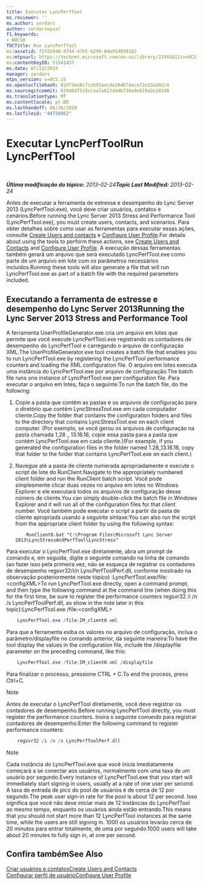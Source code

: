 ```yaml
---
title: Executar LyncPerfTool
ms.reviewer: ''
ms.author: serdars
author: serdarsoysal
f1.keywords:
- NOCSH
TOCTitle: Run LyncPerfTool
ms:assetid: f2fd1940-d744-47b5-b299-04a914039182
ms:mtpsurl: https://technet.microsoft.com/en-us/library/JJ945612(v=OCS.15)
ms:contentKeyID: 51541437
ms.date: 07/23/2014
manager: serdars
mtps_version: v=OCS.15
ms.openlocfilehash: 82df3ee8cfccb91aec4e284674ace72e23a202c4
ms.sourcegitcommit: 62946d7515ccaa7a622d44b736e9e919a2e102d0
ms.translationtype: MT
ms.contentlocale: pt-BR
ms.lasthandoff: 06/16/2020
ms.locfileid: "44756862"
---
```

<div data-xmlns="http://www.w3.org/1999/xhtml">

<div class="topic" data-xmlns="http://www.w3.org/1999/xhtml" data-msxsl="urn:schemas-microsoft-com:xslt" data-cs="https://msdn.microsoft.com/">

<div data-asp="https://msdn2.microsoft.com/asp">

# <a name="run-lyncperftool"></a><span data-ttu-id="47582-102">Executar LyncPerfTool</span><span class="sxs-lookup"><span data-stu-id="47582-102">Run LyncPerfTool</span></span>

</div>

<div id="mainSection">

<div id="mainBody">

<span> </span>

<span data-ttu-id="47582-103">_**Última modificação do tópico:** 2013-02-24_</span><span class="sxs-lookup"><span data-stu-id="47582-103">_**Topic Last Modified:** 2013-02-24_</span></span>

<span data-ttu-id="47582-104">Antes de executar a ferramenta de estresse e desempenho do Lync Server 2013 (LyncPerfTool.exe), você deve criar usuários, contatos e cenários.</span><span class="sxs-lookup"><span data-stu-id="47582-104">Before running the Lync Server 2013 Stress and Performance Tool (LyncPerfTool.exe), you must create users, contacts, and scenarios.</span></span> <span data-ttu-id="47582-105">Para obter detalhes sobre como usar as ferramentas para executar essas ações, consulte [Create Users and contacts](create-users-and-contacts.md) e [Configure User Profile](configure-user-profile.md).</span><span class="sxs-lookup"><span data-stu-id="47582-105">For details about using the tools to perform these actions, see [Create Users and Contacts](create-users-and-contacts.md) and [Configure User Profile](configure-user-profile.md).</span></span> <span data-ttu-id="47582-106">A execução dessas ferramentas também gerará um arquivo que será executado LyncPerfTool.exe como parte de um arquivo em lote com os parâmetros necessários incluídos.</span><span class="sxs-lookup"><span data-stu-id="47582-106">Running these tools will also generate a file that will run LyncPerfTool.exe as part of a batch file with the required parameters included.</span></span>

<div>

## <a name="running-the-lync-server-2013-stress-and-performance-tool"></a><span data-ttu-id="47582-107">Executando a ferramenta de estresse e desempenho do Lync Server 2013</span><span class="sxs-lookup"><span data-stu-id="47582-107">Running the Lync Server 2013 Stress and Performance Tool</span></span>

<span data-ttu-id="47582-108">A ferramenta UserProfileGenerator.exe cria um arquivo em lotes que permite que você execute LyncPerfTool.exe registrando os contadores de desempenho do LyncPerfTool e carregando o arquivo de configuração XML.</span><span class="sxs-lookup"><span data-stu-id="47582-108">The UserProfileGenerator.exe tool creates a batch file that enables you to run LyncPerfTool.exe by registering the LyncPerfTool performance counters and loading the XML configuration file.</span></span> <span data-ttu-id="47582-109">O arquivo em lotes executa uma instância do LyncPerfTool.exe por arquivo de configuração.</span><span class="sxs-lookup"><span data-stu-id="47582-109">The batch file runs one instance of LyncPerfTool.exe per configuration file.</span></span> <span data-ttu-id="47582-110">Para executar o arquivo em lotes, faça o seguinte:</span><span class="sxs-lookup"><span data-stu-id="47582-110">To run the batch file, do the following:</span></span>

1.  <span data-ttu-id="47582-111">Copie a pasta que contém as pastas e os arquivos de configuração para o diretório que contém LyncStressTool.exe em cada computador cliente.</span><span class="sxs-lookup"><span data-stu-id="47582-111">Copy the folder that contains the configuration folders and files to the directory that contains LyncStressTool.exe on each client computer.</span></span> <span data-ttu-id="47582-112">(Por exemplo, se você gerou os arquivos de configuração na pasta chamada 1,28 \_ 13.16.16, copie essa pasta para a pasta que contém LyncPerfTool.exe em cada cliente.)</span><span class="sxs-lookup"><span data-stu-id="47582-112">(For example, if you generated the configuration files in the folder named 1.28\_13.16.16, copy that folder to the folder that contains LyncPerfTool.exe on each client.)</span></span>

2.  <span data-ttu-id="47582-113">Navegue até a pasta de cliente numerada apropriadamente e execute o script de lote do RunClient.</span><span class="sxs-lookup"><span data-stu-id="47582-113">Navigate to the appropriately numbered client folder and run the RunClient batch script.</span></span> <span data-ttu-id="47582-114">Você pode simplesmente clicar duas vezes no arquivo em lotes no Windows Explorer e ele executará todos os arquivos de configuração desse número de cliente.</span><span class="sxs-lookup"><span data-stu-id="47582-114">You can simply double-click the batch file in Windows Explorer and it will run all of the configuration files for that client number.</span></span> <span data-ttu-id="47582-115">Você também pode executar o script a partir da pasta de cliente apropriada usando a seguinte sintaxe:</span><span class="sxs-lookup"><span data-stu-id="47582-115">You can also run the script from the appropriate client folder by using the following syntax:</span></span>

    ```Batch
        RunClient0.bat "C:\Program Files\Microsoft Lync Server 2013\LyncStressAndPerfTool\LyncStress" 
    ```
<span data-ttu-id="47582-116">Para executar o LyncPerfTool.exe diretamente, abra um prompt de comando e, em seguida, digite o seguinte comando na linha de comando (ao fazer isso pela primeira vez, não se esqueça de registrar os contadores de desempenho regsvr32/i/n LyncPerfToolPerf.dll, conforme mostrado na observação posteriormente neste tópico) :LyncPerfTool.exe/file:\<configXML\></span><span class="sxs-lookup"><span data-stu-id="47582-116">To run LyncPerfTool.exe directly, open a command prompt, and then type the following command at the command line (when doing this for the first time, be sure to register the performance counters regsvr32 /i /n /s LyncPerfToolPerf.dll, as show in the note later in this topic):LyncPerfTool.exe /file:\<configXML\></span></span>
```Powershell
    LyncPerfTool.exe /file:IM_client0.xml
```
<span data-ttu-id="47582-117">Para que a ferramenta exiba os valores no arquivo de configuração, inclua o parâmetro/displayfile no comando anterior, da seguinte maneira:</span><span class="sxs-lookup"><span data-stu-id="47582-117">To have the tool display the values in the configuration file, include the /displayfile parameter on the preceding command, like this:</span></span>
```Powershell
    LyncPerfTool.exe /file:IM_client0.xml /displayfile
```
<span data-ttu-id="47582-118">Para finalizar o processo, pressione CTRL + C.</span><span class="sxs-lookup"><span data-stu-id="47582-118">To end the process, press Ctrl+C.</span></span>

<div>


> [!NOTE]  
> <span data-ttu-id="47582-119">Antes de executar o LyncPerfTool diretamente, você deve registrar os contadores de desempenho.</span><span class="sxs-lookup"><span data-stu-id="47582-119">Before running LyncPerfTool directly, you must register the performance counters.</span></span> <span data-ttu-id="47582-120">Insira o seguinte comando para registrar contadores de desempenho:</span><span class="sxs-lookup"><span data-stu-id="47582-120">Enter the following command to register performance counters:</span></span>



</div>

```Powershell
    regsvr32 /i /n /s LyncPerfToolPerf.dll
```
<div>


> [!NOTE]  
> <span data-ttu-id="47582-121">Cada instância do LyncPerfTool.exe que você inicia imediatamente começará a se conectar aos usuários, normalmente com uma taxa de um usuário por segundo.</span><span class="sxs-lookup"><span data-stu-id="47582-121">Every instance of LyncPerfTool.exe that you start will immediately start signing in users, usually at a rate of one user per second.</span></span> <span data-ttu-id="47582-122">A taxa de entrada de pico do pool de usuários é de cerca de 12 por segundo.</span><span class="sxs-lookup"><span data-stu-id="47582-122">The peak user sign-in rate for the pool is about 12 per second.</span></span> <span data-ttu-id="47582-123">Isso significa que você não deve iniciar mais de 12 instâncias do LyncPerfTool ao mesmo tempo, enquanto os usuários ainda estão entrando.</span><span class="sxs-lookup"><span data-stu-id="47582-123">This means that you should not start more than 12 LyncPerfTool instances at the same time, while the users are still signing in.</span></span> <span data-ttu-id="47582-124">1000 os usuários levarão cerca de 20 minutos para entrar totalmente, de uma por segundo.</span><span class="sxs-lookup"><span data-stu-id="47582-124">1000 users will take about 20 minutes to fully sign in, at one per second.</span></span>



</div>

</div>

<div>

## <a name="see-also"></a><span data-ttu-id="47582-125">Confira também</span><span class="sxs-lookup"><span data-stu-id="47582-125">See Also</span></span>


[<span data-ttu-id="47582-126">Criar usuários e contatos</span><span class="sxs-lookup"><span data-stu-id="47582-126">Create Users and Contacts</span></span>](create-users-and-contacts.md)  
[<span data-ttu-id="47582-127">Configurar perfil de usuário</span><span class="sxs-lookup"><span data-stu-id="47582-127">Configure User Profile</span></span>](configure-user-profile.md)  
  

</div>

</div>

<span> </span>

</div>

</div>

</div>

